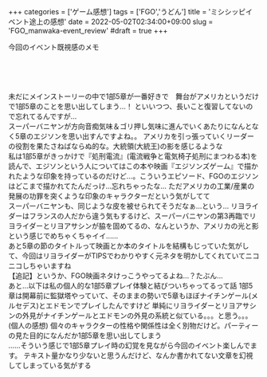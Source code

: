 +++
categories = ['ゲーム感想']
tags = ['FGO','うどん']
title = 'ミシシッピイベント途上の感想'
date = 2022-05-02T02:34:00+09:00
slug = 'FGO_manwaka-event_review'
#draft = true
+++

今回のイベント既視感のメモ
<!--more-->
<br>
<br>
<br>

未だにメインストーリーの中で1部5章が一番好きで　舞台がアメリカというだけで1部5章のことを思い出してしまう…！
といいつつ、長いこと復習してないので忘れてるんですが…
<br>
スーパーバニヤンが方向音痴気味＆ゴリ押し気味に進んでいくあたりになんとなく5章のエジソンを思い出すんですよね。。
アメリカを引っ張っていくリーダーの役割を果たさねばならぬ的な。大統領(大統王)の影を感じるような
<br>
私は1部5章がきっかけで『処刑電流』(電流戦争と電気椅子処刑にまつわる本)を読んで、エジソンという人についてはこの本や映画『エジソンズゲーム』で描かれたような印象を持っているのだけど…。こういうエピソード、FGOのエジソンはどこまで描かれてたんだっけ…忘れちゃったな…
ただアメリカの工業/産業の発展の功罪を突くような印象のキャラクターだという気がしてて
<br>
スーパーバニヤンも、同じような皮を被せられてそうだなぁ…という…
リヨライダーはフランスの人だから違う気もするけど、スーパーバニヤンの第3再臨でリヨライダーとリヨアサシンが脇を固めてるの、なんというか、アメリカの光と影という感じでめちゃくちゃイイ……
<br>
あと5章の節のタイトルって映画とか本のタイトルを結構もじっていた気がして、今回はリヨライダーがTIPSでわかりやすく元ネタを明かしてくれていてニコニコしちゃいますね
<br>
【追記】というか、FGO映画ネタけっこうやってるよね…？たぶん…
<br>
あと…以下は私の個人的な1部5章プレイ体験と結びついちゃってるって話
1部5章は開幕前に監獄塔やっていて、そのままの勢いで5章もほぼナイチンゲール(メルセデス)とエドモンでプレイしたんですけど
単純にリヨライダーとリヨアサシンの外見がナイチンゲールとエドモンの外見の系統と似ている。。。と思う。。。(個人の感想)
個々のキャラクターの性格や関係性は全く別物だけど。パーティーの見た目的になんだか1部5章を思い出してしまう
<br>
……そういう感じで1部5章プレイ時の幻覚を見ながら今回のイベント楽しんでます。
テキスト量かなり少ないと思うんだけど、なんか書かれてない文章を幻視してしまっている気がする
<br>
